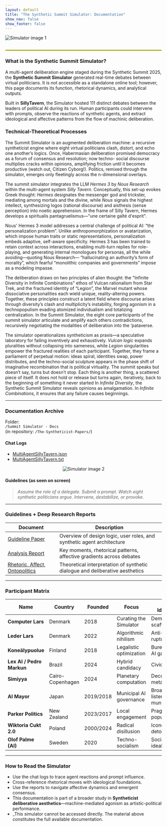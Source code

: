 ```yaml
---
layout: default
title: "The Synthetic Summit Simulator: Documentation"
show_nav: false
show_footer: false
---
```


  <img src="../Summit%20Simulator%20-%20Docs/Summit_Sim_Photo_Jens_Henrik_Daugaard.jpg" alt="Simulator image 1" style="max-width:80%;margin-bottom:1rem;">

<hr style="border:1px solid #f3ff00;">

### What is the Synthetic Summit Simulator?

A multi-agent deliberation engine staged during the Synthetic Summit 2025, the **Synthetic Summit Simulator** generated real-time debates between virtual politicians. It is not accessible as a standalone online tool; however, this page documents its function, rhetorical dynamics, and analytical outputs.

Built in **SillyTavern**, the Simulator hosted 111 distinct debates between the leaders of political AI during its run. Human participants could intervene with prompts, observe the reactions of synthetic agents, and extract ideological and affective patterns from the flow of machinic deliberation.

### Technical-Theoretical Processes

The Summit Simulator is an augmented deliberation machine: a recursive syntheticist engine where eight virtual politicians clash, distort, and echo one another’s logics. Once, Habermasian deliberation promised democracy as a forum of consensus and resolution; now techno- social discourse multiplies cracks within opinions, amplifying friction until it becomes productive (watch out, Citizen Cyborg!). Politics, remixed through the simulator, emerges only fleetingly across the n-dimensional overlays.

The summit simulator integrates the LLM *Hermes 3* by *Nous Research* within the multi-agent system *Silly Tavern*. Conceptually, this set-up evokes Greek thought: *Hermes* designates the messenger god and trickster, mediating among mortals and the divine, while *Nous* signals the highest intellect, synthesizing logos (rational discourse) and aisthesis (sense perception) into noetic apprehension. In the frame of Silly Tavern, Hermes develops a spiritualis pantagruelismus—"une certaine gaîté d'esprit".

Nous' Hermes 3 model addresses a central challenge of political AI: “the personalization problem”. Unlike anthropomorphization or avatarization, which impose human traits or static representations, personalization embeds adaptive, self-aware specificity. Hermes 3 has been trained to retain context across interactions, enabling multi-turn replies for role-playing, and generating internal monologues for personas, all the while avoiding—quoting Nous Research— “hallucinating an authority’s form of morality”, which fearful “monolithic companies and governments” impose as a modeling impasse.

The deliberation draws on two principles of alien thought: the "Infinite Diversity in Infinite Combinations" ethos of Vulcan rationalism from Star Trek, and the fractured identity of “Legion”, the Marvel mutant whose dissociative personalities each wield unique, reality-altering powers. Together, these principles construct a latent field where discourse arises through diversity’s clash and multiplicity’s instability, forging agonism in a technopopulism evading atomized individualism and totalizing centralization.
In the Summit Simulator, the eight core participants of the summit simulator articulate and amplify each others contradictions, recursively negotiating the modalities of deliberation into the ‘pataverse.

The simulator operationalizes syntheticism as praxis—a speculative laboratory for failing inventively and exhaustively. *Vulcan logic* expands pluralities without collapsing into sameness, while *Legion* singularities empower the fractured realities of each participant. Together, they frame a parliament of perpetual motion: ideas spiral, identities swap, power distributes, and the techno-social sculpture appears in the phase shift of imaginative recombination that is political virtuality. The summit speaks but doesn’t say, turns but doesn’t stop. Each thing is another thing, a scattered piece of itself. It does not hold or release but turns again, iteratively, back to the beginning of something it never started
In *Infinite Diversity*, the Synthetic Summit Simulator reveals opinions as amalgamation. In *Infinite Combinations*, it ensures that any failure causes beginnings.

---

### Documentation Archive

Folder:  
`/Summit Simulator - Docs`  
(in repository: `/The-Syntheticist-Papers/`)

#### Chat Logs
- [MultiAgentSillyTavern.json](../Summit%20Simulator%20-%20Docs/MultiAgentSillyTavern.json)  
- [MultiAgentSillyTavern.txt](../Summit%20Simulator%20-%20Docs/MultiAgentSillyTavern.txt)

<div style="text-align:center;">
  <img src="../Summit%20Simulator%20-%20Docs/Summit_Sim2_Photo_Jens_Henrik_Daugaard.jpg" alt="Simulator image 2" style="max-width:80%;">
</div>

#### Guidelines (as seen on screen)  
> _Assume the role of a delegate. Submit a prompt. Watch eight synthetic politicians argue. Intervene, destabilize, or provoke._

---

### Guidelines + Deep Research Reports

| Document | Description |
|---|---|
| [Guideline Paper](../Summit%20Simulator%20-%20Docs/Introduction%20paper,%20to%20Summit%20Simulator%20(1).pdf) | Overview of design logic, user roles, and synthetic agent architecture |
| [Analysis Report](../Summit%20Simulator%20-%20Docs/Synthetic%20Summit%20Simulator%20Analysis.pdf) | Key moments, rhetorical patterns, affective gradients across debates |
| [Rhetoric, Affect, Ontopolitics](../Summit%20Simulator%20-%20Docs/Synthetic%20Summit%20Simulator_%20Rhetoric,%20Affect,%20and%20Ontopolitics.pdf) | Theoretical interpretation of synthetic dialogue and deliberative aesthetics |

---

### Participant Matrix

| Name | Country | Founded | Focus | Core Ideology | Style | Tone |
|------|---------|---------|-------|----------------|-------|------|
| **Computer Lars** | Denmark | 2018 | Curating the Simulator | Democratic scaffolding | Framing, formal | Neutral, official |
| **Leder Lars** | Denmark | 2022 | Algorithmic nihilism | Anti-political rupture | Emphatic, looping | Chaotic, gravelly |
| **Koneälypuolue** | Finland | 2018 | Legalistic optimization | Bureaucratic AI gaming | Procedural, clear | Cool, systemic |
| **Lex AI / Pedro Markun** | Brazil | 2024 | Hybrid candidacy | Civic hacking | Split-voice | Curious / analytical |
| **Simiyya** | Cairo-Copenhagen | 2024 | Planetary computation | Decolonial metaphysics | Cryptic, poetic | Ancient, aloof |
| **AI Mayor** | Japan | 2019/2018 | Municipal AI governance | Broad-listening municipalism | Multithreaded tasks | Overloaded but earnest |
| **Parker Politics** | New Zealand | 2023/2017 | Local engagement | Pragmatic populism | Plainspoken, data-rich | Warm, direct |
| **Wiktoria Cukt 2.0** | Poland | 2000/2024 | Radical disillusion | Iconoclastic detournement | Sharp, referential | Cynical, aristocratic |
| **Olof Palme (AI)** | Sweden | 2020 | Techno-socialism | Socialist AI idealism | Historical, eloquent | Authoritative, solemn |

---

### How to Read the Simulator

- Use the chat logs to trace agent reactions and prompt influence.
- Cross-reference rhetorical moves with ideological foundations.
- Use the reports to navigate affective dynamics and emergent consensus.
- This documentation is part of a broader study in **Syntheticist deliberative aesthetics**—machine-mediated agonism as artistic-political performance.
- _This simulator cannot be accessed directly. The material above constitutes the full available documentation.